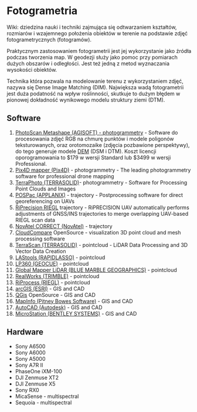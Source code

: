 # Fotogrametria 

Wiki: dziedzina nauki i techniki zajmująca się odtwarzaniem kształtów, rozmiarów i wzajemnego położenia obiektów w terenie na podstawie zdjęć fotogrametrycznych (fotogramów).

Praktycznym zastosowaniem fotogrametrii jest jej wykorzystanie jako źródła podczas tworzenia map. W geodezji służy jako pomoc przy pomiarach dużych obszarów i odległości. Jest też jedną z metod wyznaczania wysokości obiektów.

Technika która pozwala na modelowanie terenu z wykorzystaniem zdjęć, nazywa się Dense Image Matching (DIM).
Największa wadą fotogrametrii jest duża podatność na wpływ roślinności, skutkuje to dużym błędem w pionowej dokładność wynikowego modelu struktury ziemi (DTM).
## Software


1. [PhotoScan Metashape (AGISOFT) - photogrammetry](https://www.agisoft.com/) - Software do procesowania zdjęć RGB na chmurę punktów i  modele poligonów teksturowanych, oraz orotomozaike (zdjęcia pozbawione perspektywy), do tego generuje modele [DEM](https://pl.wikipedia.org/wiki/Numeryczny_model_terenu) (DSM i DTM). Koszt licencji oporogramowania to $179 w wersji Standard lub $3499 w wersji Professional.
2. [Pix4D mapper (Pix4D)](https://www.pix4d.com/product/pix4dmapper-photogrammetry-software) - photogrammetry - The leading photogrammetry software for professional drone mapping
3. [TerraPhoto (TERRASOLID)](http://www.terrasolid.com/home.php)- photogrammetry - Software for Processing Point Clouds and Images
4. [POSPac (APPLANIX)](https://www.applanix.com/products/pospac-mms.htm) - trajectory - Postprocessing software for direct georeferencing on UAVs
5. [RiPrecision RIEGL](http://www.riegl.com/products/software-packages/riprecision-uav/) trajectory - RiPRECISION UAV automatically performs adjustments of GNSS/INS trajectories to merge overlapping UAV-based RIEGL scan data
6. [NovAtel CORRECT (NovAtel)](https://www.novatel.com/solutions/novatel-correct-positioning/) - trajectory
7. [CloudCompare](https://www.danielgm.net/cc/) OpenSource - visualization 3D point cloud and mesh processing software
8. [TerraScan (TERRASOLID)](http://www.terrasolid.com/products/terrascanpage.php) - pointcloud - LiDAR Data Processing and 3D Vector Data Creation
9. [LAStools (RAPIDLASSO)](https://rapidlasso.com/LAStools/) - pointcloud
10. [LP360 (GEOCUE)](https://geocue.com/products/lp-360/) - pointcloud
11. [Global Mapper LiDAR (BLUE MARBLE GEOGRAPHICS)](https://www.bluemarblegeo.com/products/global-mapper-lidar.php) - pointcloud
12. [RealWorks (TRIMBLE)](https://geospatial.trimble.com/products-and-solutions/trimble-realworks) - pointcloud
13. [RiProcess (RIEGL)]([http://www.riegl.com/products/software-packages/riprocess/](http://www.riegl.com/products/software-packages/riprocess/)) - pointcloud
14. [arcGIS (ESRI)](https://www.esri.com/en-us/arcgis/about-arcgis/overview) - GIS and CAD
15. [QGis](https://www.qgis.org/en/site/) OpenSource - GIS and CAD
16. [MapInfo (Pitney Bowes Software)](https://www.pitneybowes.com/us/location-intelligence/geographic-information-systems/mapinfo-pro.html) - GIS and CAD
17. [AutoCAD (Autodesk)](https://www.autodesk.pl/products/autocad/included-toolsets/autocad-map-3d) - GIS and CAD
18. [MicroStation (BENTLEY SYSTEMS)](https://www.bentley.com/pl/products/brands/microstation) - GIS and CAD

## Hardware

- Sony A6500
- Sony A6000
- Sony A5000
- Sony A7R II
- PhaseOne iXM-100
- DJI Zenmuse XT2
- DJI Zenmuse X5
- Sony RX0
- MicaSense - multispectral
- Sequoia - multispectral

